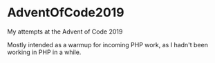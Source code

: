# AdventOfCode2019
My attempts at the Advent of Code 2019

Mostly intended as a warmup for incoming PHP work, as I hadn't been working in PHP in a while.
